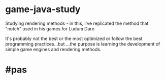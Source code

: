 # game-java-study
Studying rendering methods - in this, i've replicated the method that "notch" used in his games for Ludum Dare

It's probably not the best or the most optimized or follow the best programming practices...but ...the purpose is learning the
development of simple game engines and rendering methods. 

# #pas
